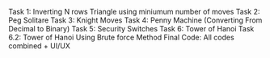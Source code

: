 Task 1: Inverting N rows Triangle using miniumum number of moves
Task 2: Peg Solitare 
Task 3: Knight Moves
Task 4: Penny Machine (Converting From Decimal to Binary)
Task 5: Security Switches
Task 6: Tower of Hanoi
Task 6.2: Tower of Hanoi Using Brute force Method
Final Code: All codes combined + UI/UX 
